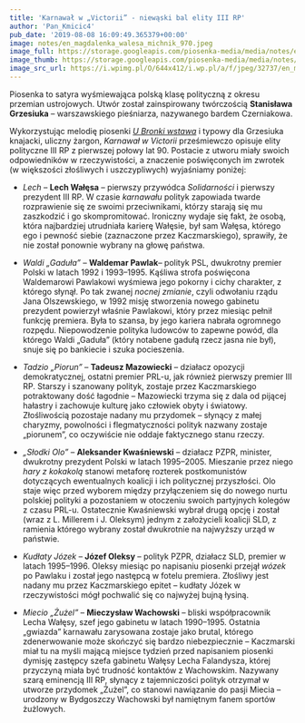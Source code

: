 ```yaml
---
title: 'Karnawał w „Victorii” - niewąski bal elity III RP'
author: 'Pan_Kmicic4'
pub_date: '2019-08-08 16:09:49.365379+00:00'
image: notes/en_magdalenka_walesa_michnik_970.jpeg
image_full: https://storage.googleapis.com/piosenka-media/media/notes/en_magdalenka_walesa_michnik_970.jpeg
image_thumb: https://storage.googleapis.com/piosenka-media/media/notes/en_magdalenka_walesa_michnik_970.jpeg.0x300_q85_upscale.jpg
image_src_url: https://i.wpimg.pl/O/644x412/i.wp.pl/a/f/jpeg/32737/en_magdalenka_walesa_michnik_970.jpeg
---
```


Piosenka to satyra wyśmiewająca polską klasę polityczną z okresu przemian ustrojowych. Utwór został zainspirowany  twórczością **Stanisława Grzesiuka** – warszawskiego pieśniarza, nazywanego bardem Czerniakowa. 

Wykorzystując melodię piosenki _[U Bronki wstawa](https://www.youtube.com/watch?v=p6rgax9hf4o)_ i typowy dla Grzesiuka knajacki, uliczny żargon, _Karnawał w Victorii_ prześmiewczo opisuje elity polityczne III RP z pierwszej połowy lat 90. Postacie z utworu miały swoich odpowiedników w rzeczywistości, a znaczenie poświęconych im zwrotek \(w większości złośliwych i uszczypliwych\) wyjaśniamy poniżej:

- _Lech_ – **Lech Wałęsa** _–_ pierwszy przywódca _Solidarności_ i pierwszy prezydent III RP. W czasie _karnawału_ polityk zapowiada twarde rozprawienie się ze swoimi przeciwnikami, którzy starają się mu zaszkodzić i go skompromitować. Ironiczny wydaje się fakt, że osobą, która najbardziej utrudniała karierę Wałęsie, był sam Wałęsa, którego ego i pewność siebie \(zaznaczone przez Kaczmarskiego\), sprawiły, że nie został ponownie wybrany na głowę państwa.

- _Waldi „Gaduła” –_ **Waldemar Pawlak**_–_ polityk PSL, dwukrotny premier Polski w latach 1992 i 1993–1995. Kąśliwa strofa poświęcona Waldemarowi Pawlakowi wyśmiewa jego pokorny i cichy charakter, z którego słynął. Po tak zwanej _nocnej zmianie_, czyli odwołaniu rządu Jana Olszewskiego, w 1992 misję stworzenia nowego gabinetu prezydent powierzył właśnie Pawlakowi, który przez miesiąc pełnił funkcję premiera. Była to szansa, by jego kariera nabrała ogromnego rozpędu. Niepowodzenie polityka ludowców to zapewne powód, dla którego Waldi „Gaduła” \(który notabene gadułą rzecz jasna nie był\), snuje się po bankiecie i szuka pocieszenia.

- _Tadzio „Piorun”_ – **Tadeusz Mazowiecki** – działacz opozycji demokratycznej, ostatni premier PRL\-u, jak również pierwszy premier III RP. Starszy i szanowany polityk, zostaje przez Kaczmarskiego potraktowany dość łagodnie – Mazowiecki trzyma się z dala od pijącej hałastry i zachowuje kulturę jako człowiek obyty i światowy. Złośliwością pozostaje nadany mu przydomek – słynący z małej charyzmy, powolności i flegmatyczności polityk nazwany zostaje „piorunem”, co oczywiście nie oddaje faktycznego stanu rzeczy.

-  _„Słodki Olo”_  – **Aleksander Kwaśniewski** – działacz PZPR, minister, dwukrotny prezydent Polski w latach 1995–2005. Mieszanie przez niego _hary z kokakolą_ stanowi metaforę rozterek postkomunistów dotyczących ewentualnych koalicji i ich politycznej przyszłości. Olo staje więc przed wyborem między przyłączeniem się do nowego nurtu polskiej polityki a pozostaniem w otoczeniu swoich partyjnych kolegów z czasu PRL\-u. Ostatecznie Kwaśniewski wybrał drugą opcję i został \(wraz z L. Millerem i J. Oleksym\) jednym z założycieli koalicji SLD, z ramienia którego wybrany został dwukrotnie na najwyższy urząd w państwie.

- _Kudłaty Józek_ – **Józef Oleksy** – polityk PZPR, działacz SLD, premier w latach 1995–1996. Oleksy miesiąc po napisaniu piosenki przejął _wózek_ po Pawlaku i został jego następcą w fotelu premiera. Złośliwy jest nadany mu przez Kaczmarskiego epitet – kudłaty Józek w rzeczywistości mógł pochwalić się co najwyżej bujną łysiną.

- _Miecio „Żużel”_ – **Mieczysław Wachowski** – bliski współpracownik Lecha Wałęsy, szef jego gabinetu w latach 1990–1995. Ostatnia „gwiazda” karnawału zarysowana zostaje jako brutal, którego zdenerwowanie może skończyć się bardzo niebezpiecznie – Kaczmarski miał tu na myśli mającą miejsce tydzień przed napisaniem piosenki dymisję zastępcy szefa gabinetu Wałęsy Lecha Falandysza, której przyczyną miała być trudność kontaktów z Wachowskim. Nazywany szarą eminencją III RP, słynący z tajemniczości polityk otrzymał w utworze przydomek „Żużel”, co stanowi nawiązanie do pasji Miecia –  urodzony w Bydgoszczy Wachowski był namiętnym fanem sportów żużlowych.